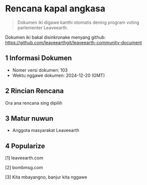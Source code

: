 # Rencana kapal angkasa

>Dokumen iki digawe kanthi otomatis dening program voting parlementer Leaveearth.

Dokumen iki bakal disinkronake menyang github: https://github.com/leaveearthgit/leaveearth-community-document

## 1 Informasi Dokumen

- Nomer versi dokumen: 103
- Wektu nggawe dokumen: 2024-12-20 (GMT)

## 2 Rincian Rencana

Ora ana rencana sing dipilih

## 3 Matur nuwun
* Anggota masyarakat Leaveearth

## 4 Popularize
[1] leaveearth.com

[2] bombmsg.com

[3] Kita mbayangno, banjur kita nggawe
